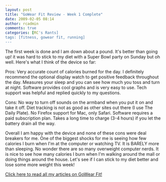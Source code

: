 ```yaml
---
layout: post
title: "GoWear Fit Review - Week 1 Complete"
date: 2009-02-05 08:14
author: rcadmin
comments: true
categories: [RC's Rants]
tags: [fitness, gowear fit, running]
---
```

The first week is done and I am down about a pound. It's better than going up! it was hard to stick to my diet with a Super Bowl party on Sunday but oh well. Here's what I think of the device so far:

Pros:
Very accurate count of calories burned for the day.
I definitely recommend the optional display watch to get positive feedback throughout the day.
Measures your sleep and you can see how much you toss and turn at night.
Software provides cool graphs and is very easy to use.
Tech support was helpful and replied quickly to my questions.

Cons:
No way to turn off sounds on the armband when you put it on and take it off.
Diet tracking is not as good as other sites out there (I use The Daily Plate).
No Firefox support for Mac, only Safari.
Software requires a paid subscription plan.
Takes a long time to charge (3-4 hours) if you let the battery drain all the way.

Overall I am happy with the device and none of these cons were deal breakers for me. One of the biggest shocks for me is seeing how few calories I burn when I'm at the computer or watching TV. It is BARELY more than sleeping. No wonder there are so many overweight computer nerds. It is nice to see how many calories I burn when I'm walking around the mall or doing things around the house. Let's see if I can stick to my diet better and lose some more weight this week!

<a href="../../tag/gowear-fit/">Click here to read all my articles on GoWear Fit!</a>
